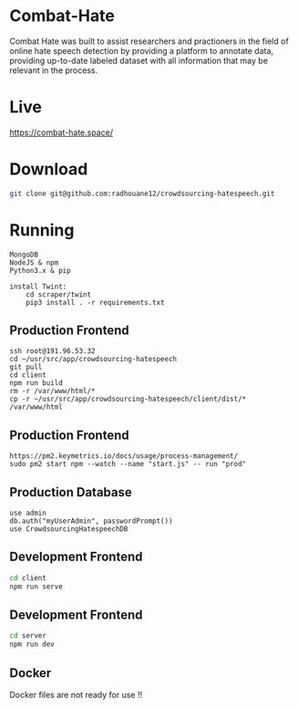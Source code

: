 # Combat-Hate
Combat Hate was built to assist researchers and practioners in the field of online hate speech detection by providing a platform to annotate data, providing up-to-date labeled dataset with all information that may be relevant in the process.

# Live
https://combat-hate.space/

# Download
```bash
git clone git@github.com:radhouane12/crowdsourcing-hatespeech.git
```

# Running
```requirements
MongoDB
NodeJS & npm
Python3.x & pip

install Twint: 
    cd scraper/twint
    pip3 install . -r requirements.txt
```

## Production Frontend
```WSL/Ubunutu
ssh root@191.96.53.32
cd ~/usr/src/app/crowdsourcing-hatespeech
git pull
cd client
npm run build
rm -r /var/www/html/*
cp -r ~/usr/src/app/crowdsourcing-hatespeech/client/dist/* /var/www/html
```

## Production Frontend
```PM2
https://pm2.keymetrics.io/docs/usage/process-management/
sudo pm2 start npm --watch --name "start.js" -- run "prod"
```

## Production Database
```mongosh
use admin
db.auth("myUserAdmin", passwordPrompt())
use CrowdsourcingHatespeechDB
```

## Development Frontend
```bash
cd client
npm run serve
```
## Development Frontend
```bash
cd server
npm run dev
```

## Docker
Docker files are not ready for use !!